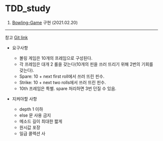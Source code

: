 # TDD_study
1. [Bowling-Game](https://kata-log.rocks/bowling-game-kata) 구현 (2021.02.20)
--- 
참고 [Git link](https://github.com/msbaek/bowling-game)


- 요구사항
  - 볼링 게임은 10개의 프레임으로 구성된다.
  - 각 프레임은 대개 2 롤을 갖는다(10개의 핀을 쓰러 뜨리기 위해 2번의 기회를 갖는다).
  - Spare: 10 + next first roll에서 쓰러 뜨린 핀수.
  - Strike: 10 + next two rolls에서 쓰러 뜨린 핀수.
  - 10th 프레임은 특별. spare 처리하면 3번 던질 수 있음.

- 지켜야할 사항
  - depth 1 이하
  - else 문 사용 금지
  - 메소드 길이 최대한 짧게
  - 원시값 포장
  - 일급 콜렉션 사
